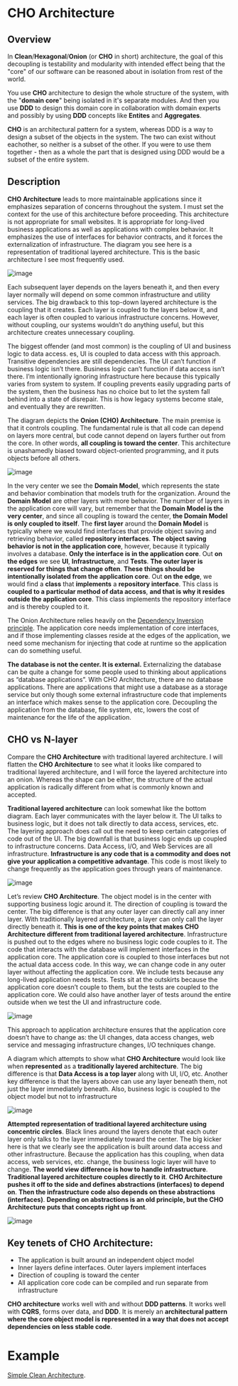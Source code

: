 # CHO Architecture

## Overview

In **Clean**/**Hexagonal**/**Onion** (or **CHO** in short) architecture, the goal of this decoupling is testability and modularity with intended effect being that the "core" of our software can be reasoned about in isolation from rest of the world.

You use **CHO** architecture to design the whole structure of the system, with the "**domain core**" being isolated in it's separate modules. And then you use **DDD** to design this domain core in collaboration with domain experts and possibly by using **DDD** concepts like **Entites** and **Aggregates**.

**CHO** is an architectural pattern for a system, whereas DDD is a way to design a subset of the objects in the system. The two can exist without eachother, so neither is a subset of the other. If you were to use them together - then as a whole the part that is designed using DDD would be a subset of the entire system.


## Description

**CHO Architecture** leads to more maintainable applications since it emphasizes separation of concerns throughout the system. I must set the context for the use of this architecture before proceeding. This architecture is not appropriate for small websites. It is appropriate for long-lived business applications as well as applications with complex behavior. It emphasizes the use of interfaces for behavior contracts, and it forces the externalization of infrastructure. The diagram you see here is a representation of traditional layered architecture. This is the basic architecture I see most frequently used.  

![image](https://user-images.githubusercontent.com/34960418/205276899-ea34738a-38d5-46bd-b729-653395a0135c.png)

Each subsequent layer depends on the layers beneath it, and then every layer normally will depend on some common infrastructure and utility services. The big drawback to this top-down layered architecture is the coupling that it creates. Each layer is coupled to the layers below it, and each layer is often coupled to various infrastructure concerns. However, without coupling, our systems wouldn’t do anything useful, but this architecture creates unnecessary coupling.

The biggest offender (and most common) is the coupling of UI and business logic to data access. es, UI is coupled to data access with this approach. Transitive dependencies are still dependencies. The UI can’t function if business logic isn’t there. Business logic can’t function if data access isn’t there. I’m intentionally ignoring infrastructure here because this typically varies from system to system. If coupling prevents easily upgrading parts of the system, then the business has no choice but to let the system fall behind into a state of disrepair. This is how legacy systems become stale, and eventually they are rewritten.

The diagram depicts the **Onion (CHO) Architecture**. The main premise is that it controls coupling. The fundamental rule is that all code can depend on layers more central, but code cannot depend on layers further out from the core. In other words, **all coupling is toward the center**. This architecture is unashamedly biased toward object-oriented programming, and it puts objects before all others.

![image](https://user-images.githubusercontent.com/34960418/205277792-cdb68bb2-ffe6-41c0-900d-364469c2eb64.png)

In the very center we see the **Domain Model**, which represents the state and behavior combination that models truth for the organization. Around the **Domain Model** are other layers with more behavior. The number of layers in the application core will vary, but remember that the **Domain Model is the very center**, and since all coupling is toward the center, **the Domain Model is only coupled to itself**. The **first layer** around the **Domain Model** is typically where we would find interfaces that provide object saving and retrieving behavior, called **repository interfaces**. **The object saving behavior is not in the application core**, however, because it typically involves a database. **Only the interface is in the application core**. Out **on the edges** we see **UI**, **Infrastructure**, and **Tests**. **The outer layer is reserved for things that change often**. **These things should be intentionally isolated from the application core**. Out **on the edge**, we would find a **class** that **implements** a **repository interface**. This class is **coupled to a particular method of data access**, **and that is why it resides outside the application core**. This class implements the repository interface and is thereby coupled to it.

The Onion Architecture relies heavily on the [Dependency Inversion principle](https://en.wikipedia.org/wiki/Dependency_inversion_principle). The application core needs implementation of core interfaces, and if those implementing classes reside at the edges of the application, we need some mechanism for injecting that code at runtime so the application can do something useful.

**The database is not the center. It is external.** Externalizing the database can be quite a change for some people used to thinking about applications as “database applications”. With CHO Architecture, there are no database applications. There are applications that might use a database as a storage service but only though some external infrastructure code that implements an interface which makes sense to the application core. Decoupling the application from the database, file system, etc, lowers the cost of maintenance for the life of the application.


## CHO vs N-layer

Compare the **CHO Architecture** with traditional layered architecture. I will flatten the **CHO Architecture** to see what it looks like compared to traditional layered architecture, and I will force the layered architecture into an onion. Whereas the shape can be either, the structure of the actual application is radically different from what is commonly known and accepted.

**Traditional layered architecture** can look somewhat like the bottom diagram. Each layer communicates with the layer below it. The UI talks to business logic, but it does not talk directly to data access, services, etc. The layering approach does call out the need to keep certain categories of code out of the UI. The big downfall is that business logic ends up coupled to infrastructure concerns. Data Access, I/O, and Web Services are all infrastructure. **Infrastructure is any code that is a commodity and does not give your application a competitive advantage**. This code is most likely to change frequently as the application goes through years of maintenance.

![image](https://user-images.githubusercontent.com/34960418/205282017-74f8becf-e419-44f7-987e-a1e694f5898b.png)


Let’s review **CHO Architecture**. The object model is in the center with supporting business logic around it. The direction of coupling is toward the center. The big difference is that any outer layer can directly call any inner layer. With traditionally layered architecture, a layer can only call the layer directly beneath it. **This is one of the key points that makes CHO Architecture different from traditional layered architecture**. Infrastructure is pushed out to the edges where no business logic code couples to it. The code that interacts with the database will implement interfaces in the application core. The application core is coupled to those interfaces but not the actual data access code. In this way, we can change code in any outer layer without affecting the application core. We include tests because any long-lived application needs tests. Tests sit at the outskirts because the application core doesn’t couple to them, but the tests are coupled to the application core. We could also have another layer of tests around the entire outside when we test the UI and infrastructure code.

![image](https://user-images.githubusercontent.com/34960418/205283045-dd5d1638-139c-4584-8d33-078e8e9ad616.png)

This approach to application architecture ensures that the application core doesn’t have to change as: the UI changes, data access changes, web service and messaging infrastructure changes, I/O techniques change.

A diagram which attempts to show what **CHO Architecture** would look like when **represented** as a **traditionally layered architecture**. The big difference is that **Data Access is a top layer** along with UI, I/O, etc. Another key difference is that the layers above can use any layer beneath them, not just the layer immediately beneath. Also, business logic is coupled to the object model but not to infrastructure

![image](https://user-images.githubusercontent.com/34960418/205283436-99cdb9ce-e276-4e2f-838d-dd77d7a5fada.png)

**Attempted representation of traditional layered architecture using concentric circles**. Black lines around the layers denote that each outer layer only talks to the layer immediately toward the center. The big kicker here is that we clearly see the application is built around data access and other infrastructure. Because the application has this coupling, when data access, web services, etc. change, the business logic layer will have to change. **The world view difference is how to handle infrastructure**. **Traditional layered architecture couples directly to it**. **CHO Architecture pushes it off to the side and defines abstractions (interfaces) to depend on**. **Then the infrastructure code also depends on these abstractions (interfaces)**. **Depending on abstractions is an old principle, but the CHO Architecture puts that concepts right up front**. 

![image](https://user-images.githubusercontent.com/34960418/205283859-3baffd5b-5cb5-4396-b359-dbeae985122b.png)


## Key tenets of CHO Architecture:

- The application is built around an independent object model
- Inner layers define interfaces. Outer layers implement interfaces
- Direction of coupling is toward the center
- All application core code can be compiled and run separate from infrastructure

**CHO architecture** works well with and without **DDD patterns**. It works well with **CQRS**, forms over data, and **DDD**. It is merely an **architectural pattern where the core object model is represented in a way that does not accept dependencies on less stable code**.


# Example

[Simple Clean Architecture](https://github.com/pirocorp/Simple-Clean-Architecture/tree/simple-clean-architecture-no-cqrs-no-ddd).
